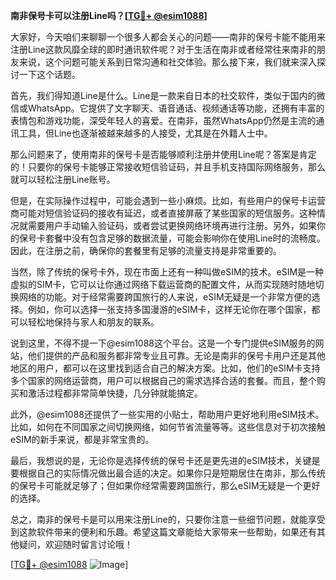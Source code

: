 **南非保号卡可以注册Line吗？[[TG💪+ @esim1088](https://t.me/s/esim1088)]**

大家好，今天咱们来聊聊一个很多人都会关心的问题——南非的保号卡能不能用来注册Line这款风靡全球的即时通讯软件呢？对于生活在南非或者经常往来南非的朋友来说，这个问题可能关系到日常沟通和社交体验。那么接下来，我们就来深入探讨一下这个话题。

首先，我们得知道Line是什么。Line是一款来自日本的社交软件，类似于国内的微信或WhatsApp。它提供了文字聊天、语音通话、视频通话等功能，还拥有丰富的表情包和游戏功能，深受年轻人的喜爱。在南非，虽然WhatsApp仍然是主流的通讯工具，但Line也逐渐被越来越多的人接受，尤其是在外籍人士中。

那么问题来了，使用南非的保号卡是否能够顺利注册并使用Line呢？答案是肯定的！只要你的保号卡能够正常接收短信验证码，并且手机支持国际网络服务，那么就可以轻松注册Line账号。

但是，在实际操作过程中，可能会遇到一些小麻烦。比如，有些用户的保号卡运营商可能对短信验证码的接收有延迟，或者直接屏蔽了某些国家的短信服务。这种情况就需要用户手动输入验证码，或者尝试更换网络环境再进行注册。另外，如果你的保号卡套餐中没有包含足够的数据流量，可能会影响你在使用Line时的流畅度。因此，在注册之前，确保你的套餐里有足够的流量支持是非常重要的。

当然，除了传统的保号卡外，现在市面上还有一种叫做eSIM的技术。eSIM是一种虚拟的SIM卡，它可以让你通过网络下载运营商的配置文件，从而实现随时随地切换网络的功能。对于经常需要跨国旅行的人来说，eSIM无疑是一个非常方便的选择。例如，你可以选择一张支持多国漫游的eSIM卡，这样无论你在哪个国家，都可以轻松地保持与家人和朋友的联系。

说到这里，不得不提一下@esim1088这个平台。这是一个专门提供eSIM服务的网站，他们提供的产品和服务都非常专业且可靠。无论是南非的保号卡用户还是其他地区的用户，都可以在这里找到适合自己的解决方案。比如，他们的eSIM卡支持多个国家的网络运营商，用户可以根据自己的需求选择合适的套餐。而且，整个购买和激活过程都非常简单快捷，几分钟就能搞定。

此外，@esim1088还提供了一些实用的小贴士，帮助用户更好地利用eSIM技术。比如，如何在不同国家之间切换网络，如何节省流量等等。这些信息对于初次接触eSIM的新手来说，都是非常宝贵的。

最后，我想说的是，无论你是选择传统的保号卡还是更先进的eSIM技术，关键是要根据自己的实际情况做出最合适的决定。如果你只是短期居住在南非，那么传统的保号卡可能就足够了；但如果你经常需要跨国旅行，那么eSIM无疑是一个更好的选择。

总之，南非的保号卡是可以用来注册Line的，只要你注意一些细节问题，就能享受到这款软件带来的便利和乐趣。希望这篇文章能给大家带来一些帮助，如果还有其他疑问，欢迎随时留言讨论哦！

[[TG💪+ @esim1088](https://t.me/s/esim1088) ![Image](https://i.postimg.cc/4NQfJmqS/Snipaste-2025-05-13-00-14-12.png)]